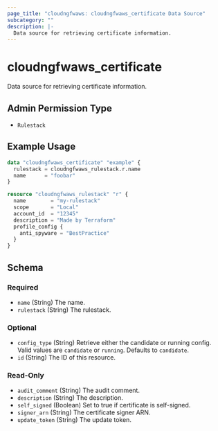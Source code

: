 ```yaml
---
page_title: "cloudngfwaws: cloudngfwaws_certificate Data Source"
subcategory: ""
description: |-
  Data source for retrieving certificate information.
---
```


# cloudngfwaws_certificate

Data source for retrieving certificate information.


## Admin Permission Type

* `Rulestack`


## Example Usage

```terraform
data "cloudngfwaws_certificate" "example" {
  rulestack = cloudngfwaws_rulestack.r.name
  name      = "foobar"
}

resource "cloudngfwaws_rulestack" "r" {
  name        = "my-rulestack"
  scope       = "Local"
  account_id  = "12345"
  description = "Made by Terraform"
  profile_config {
    anti_spyware = "BestPractice"
  }
}
```


<!-- schema generated by tfplugindocs -->
## Schema

### Required

- `name` (String) The name.
- `rulestack` (String) The rulestack.

### Optional

- `config_type` (String) Retrieve either the candidate or running config. Valid values are `candidate` or `running`. Defaults to `candidate`.
- `id` (String) The ID of this resource.

### Read-Only

- `audit_comment` (String) The audit comment.
- `description` (String) The description.
- `self_signed` (Boolean) Set to true if certificate is self-signed.
- `signer_arn` (String) The certificate signer ARN.
- `update_token` (String) The update token.
